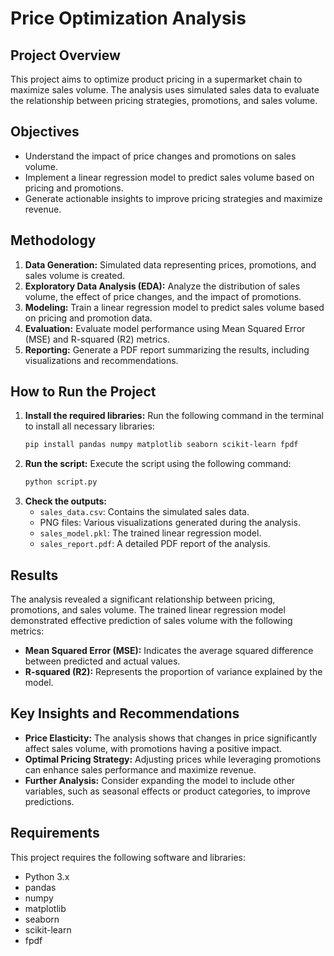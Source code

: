 # Price Optimization Analysis
## Project Overview
This project aims to optimize product pricing in a supermarket chain to maximize sales volume. The analysis uses simulated sales data to evaluate the relationship between pricing strategies, promotions, and sales volume.
## Objectives
- Understand the impact of price changes and promotions on sales volume.
- Implement a linear regression model to predict sales volume based on pricing and promotions.
- Generate actionable insights to improve pricing strategies and maximize revenue.
## Methodology
1. **Data Generation:** Simulated data representing prices, promotions, and sales volume is created.
2. **Exploratory Data Analysis (EDA):** Analyze the distribution of sales volume, the effect of price changes, and the impact of promotions.
3. **Modeling:** Train a linear regression model to predict sales volume based on pricing and promotion data.
4. **Evaluation:** Evaluate model performance using Mean Squared Error (MSE) and R-squared (R2) metrics.
5. **Reporting:** Generate a PDF report summarizing the results, including visualizations and recommendations.
## How to Run the Project
1. **Install the required libraries:**
   Run the following command in the terminal to install all necessary libraries:
   ```bash
   pip install pandas numpy matplotlib seaborn scikit-learn fpdf
   ```
2. **Run the script:**
   Execute the script using the following command:
   ```bash
   python script.py
   ```
3. **Check the outputs:**
   - `sales_data.csv`: Contains the simulated sales data.
   - PNG files: Various visualizations generated during the analysis.
   - `sales_model.pkl`: The trained linear regression model.
   - `sales_report.pdf`: A detailed PDF report of the analysis.
## Results
The analysis revealed a significant relationship between pricing, promotions, and sales volume. The trained linear regression model demonstrated effective prediction of sales volume with the following metrics:
- **Mean Squared Error (MSE):** Indicates the average squared difference between predicted and actual values.
- **R-squared (R2):** Represents the proportion of variance explained by the model.
## Key Insights and Recommendations
- **Price Elasticity:** The analysis shows that changes in price significantly affect sales volume, with promotions having a positive impact.
- **Optimal Pricing Strategy:** Adjusting prices while leveraging promotions can enhance sales performance and maximize revenue.
- **Further Analysis:** Consider expanding the model to include other variables, such as seasonal effects or product categories, to improve predictions.
## Requirements
This project requires the following software and libraries:
- Python 3.x
- pandas
- numpy
- matplotlib
- seaborn
- scikit-learn
- fpdf
